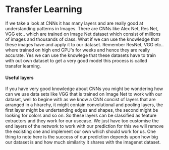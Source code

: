 # Transfer Learning

If we take a look at CNNs it has many layers and are really good at understanding patterns in Images. There are CNNs like Alex Net, Res Net, VGG etc.. which are trained on Image Net dataset which consist of millions of images and thousands of class. What if we can use the knowledge that these images have and apply it to our dataset. Remember ResNet, VGG etc.. where trained on high end GPU's for weeks and hence they are really accurate. Yes we can use the knowlege that these datasets have to train with out own dataset to get a very good model this process is called transfer learning.


#### Useful layers

If you have very good knowledge about CNNs you might be wondering how can we use data sets like VGG that is trained on Image Net to work with our dataset, well to begine with as we know a CNN concist of layers that are arranged in a hirarchy, it might contain convolutional and pooling layers, the first layer might be undertanding edges and shapes, the second might be looking for colors and so on. So these layers can be classified as feature extractors and they work for our usecase. We just have too customise the end layers of the network to work with our prediction for this we will remove the excisting one and implement our own which should work for us. One thing to note here is the success of our prediction depends upon how big our dataset is and how much similarity it shares with the imagenet dataset.
